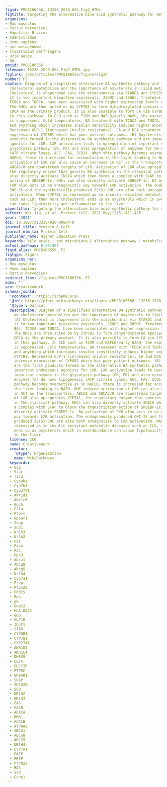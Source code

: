 ```yaml
---
figid: PMC8106556__13238_2020_804_Fig2_HTML
figtitle: Targeting the alternative bile acid synthetic pathway for metabolic diseases
organisms:
- Mus musculus
- Rattus norvegicus
- Hepatitis B virus
- Adenoviridae
- Homo sapiens
- gut metagenome
- Clostridium perfringens
- Uria aalge
- NA
pmcid: PMC8106556
filename: 13238_2020_804_Fig2_HTML.jpg
figlink: /pmc/articles/PMC8106556/figure/Fig2/
number: F2
caption: Diagram of a simplified alternative BA synthetic pathway and its effect on
  cholesterol metabolism and the importance of oxysterols in lipid metabolism. (A)
  Cholesterol is chaperoned into the mitochondria via STARD1 and CYP27A1 converts
  it to two important bioactive oxysterols, 25OHC and 26OHC. Treatment with the BAs,
  TCDCA and TUDCA, have been associated with higher expression levels of CYP27A1.
  The OHCs are then acted on by CYP7B1 to form dihydroxylated species and ultimately,
  CDCA as the primary product. It is also possible to form CA via CYP8B1 activity
  in this pathway. In CLD such as T2DM and NAFLD/early NASH, the expression of CYP7B1
  is suppressed. Cold temperatures, BA treatment with TCDCA and TUDCA, theobrownin
  and anything which increases insulin sensitivity induces higher expression of CYP7B1.
  Decreased GLP-1 (increased insulin resistance), CA and DCA treatment can increase
  expression of CYP8B1 which has poor patient outcomes. (B) Oxysterols are the first
  products formed in the alternative BA synthetic pathway and are important endogenous
  agonists for LXR. LXR activation leads to upregulation of important enzymes in the
  glycolysis pathway (GK, PK) and also upregulation of enzymes for de novo lipogenesis
  (ATP citrate lyase, ACC, FAS, SCD1). When this pathway becomes overactive as in
  NAFLD, there is increased fat accumulation in the liver leading to NASH. OHC induced
  activation of LXR can also cause an increase in RCT as the transporters, ABCA1 and
  ABCA5/8 are downstream targets of LXR. Activation of LXR also upregulates CYP7A1,
  the regulatory enzyme that governs BA synthesis in the classical pathway. OHCs can
  also directly activate INSIG which then forms a complex with SCAP to block the transcription
  action of SRBEBP-1c. OHCs can also directly activate SRBEBP-1c. BA activation of
  FXR also acts in an antagonistic way towards LXR activation. The endogenously produced
  OHC-3S and the synthetically produced 22(S) OHC are also both antagonists to LXR
  activation. When CYP7B1 is repressed as in insulin resistant metabolic diseases
  such as CLD, then more cholesterol ends up as oxysterols which in overabundance
  can cause lipotoxicity and inflammation in the liver
papertitle: Targeting the alternative bile acid synthetic pathway for metabolic diseases.
reftext: Wei Jia, et al. Protein Cell. 2021 May;12(5):411-425.
year: '2021'
doi: 10.1007/s13238-020-00804-9
journal_title: Protein & Cell
journal_nlm_ta: Protein Cell
publisher_name: Higher Education Press
keywords: bile acids | gut microbiota | alternative pathway | metabolic diseases
automl_pathway: 0.951487
figid_alias: PMC8106556__F2
figtype: Figure
organisms_ner:
- Mus musculus
- Homo sapiens
- Rattus norvegicus
redirect_from: /figures/PMC8106556__F2
ndex: ''
seo: CreativeWork
schema-jsonld:
  '@context': https://schema.org/
  '@id': https://pfocr.wikipathways.org/figures/PMC8106556__13238_2020_804_Fig2_HTML.html
  '@type': Dataset
  description: Diagram of a simplified alternative BA synthetic pathway and its effect
    on cholesterol metabolism and the importance of oxysterols in lipid metabolism.
    (A) Cholesterol is chaperoned into the mitochondria via STARD1 and CYP27A1 converts
    it to two important bioactive oxysterols, 25OHC and 26OHC. Treatment with the
    BAs, TCDCA and TUDCA, have been associated with higher expression levels of CYP27A1.
    The OHCs are then acted on by CYP7B1 to form dihydroxylated species and ultimately,
    CDCA as the primary product. It is also possible to form CA via CYP8B1 activity
    in this pathway. In CLD such as T2DM and NAFLD/early NASH, the expression of CYP7B1
    is suppressed. Cold temperatures, BA treatment with TCDCA and TUDCA, theobrownin
    and anything which increases insulin sensitivity induces higher expression of
    CYP7B1. Decreased GLP-1 (increased insulin resistance), CA and DCA treatment can
    increase expression of CYP8B1 which has poor patient outcomes. (B) Oxysterols
    are the first products formed in the alternative BA synthetic pathway and are
    important endogenous agonists for LXR. LXR activation leads to upregulation of
    important enzymes in the glycolysis pathway (GK, PK) and also upregulation of
    enzymes for de novo lipogenesis (ATP citrate lyase, ACC, FAS, SCD1). When this
    pathway becomes overactive as in NAFLD, there is increased fat accumulation in
    the liver leading to NASH. OHC induced activation of LXR can also cause an increase
    in RCT as the transporters, ABCA1 and ABCA5/8 are downstream targets of LXR. Activation
    of LXR also upregulates CYP7A1, the regulatory enzyme that governs BA synthesis
    in the classical pathway. OHCs can also directly activate INSIG which then forms
    a complex with SCAP to block the transcription action of SRBEBP-1c. OHCs can also
    directly activate SRBEBP-1c. BA activation of FXR also acts in an antagonistic
    way towards LXR activation. The endogenously produced OHC-3S and the synthetically
    produced 22(S) OHC are also both antagonists to LXR activation. When CYP7B1 is
    repressed as in insulin resistant metabolic diseases such as CLD, then more cholesterol
    ends up as oxysterols which in overabundance can cause lipotoxicity and inflammation
    in the liver
  license: CC0
  name: CreativeWork
  creator:
    '@type': Organization
    name: WikiPathways
  keywords:
  - Gcg
  - Star
  - Tsc2
  - Cyp8b1
  - Cyp7b1
  - Cyp27a1
  - Akr1d1
  - Akr1c6
  - Gusb
  - Clta
  - Ptprc
  - Gpbar1
  - Scap
  - Scd1
  - Nr1h3
  - Nr1h2
  - Fas
  - Fasn
  - Acc
  - Hps3
  - Abca1
  - Abcg8
  - Abcg5
  - Nr1h4
  - Cyp7a1
  - Prep
  - Ptpn22
  - Fndc5
  - Bas
  - pk
  - Gnat2
  - HLA-DQA2
  - GCG
  - GLP1R
  - ZGLP1
  - STAR
  - CYP8B1
  - CYP7B1
  - CYP27A1
  - AKR1D1
  - AKR1C4
  - DHRS9
  - CLTA
  - GUCY2D
  - PTPRC
  - GPBAR1
  - SCAP
  - SH2D2A
  - SCD
  - NR1H2
  - NR1H3
  - FAS
  - FASN
  - ACACA
  - BMS1
  - ACACB
  - ATP8A2
  - ABCA1
  - ABCG8
  - ABCG5
  - NR1H4
  - CYP7A1
  - PAEP
  - PREP
  - PTPN22
  - BAS
  - Scd
  - Ccne1
---
```

